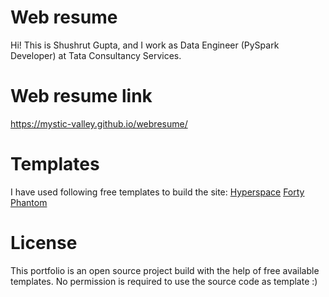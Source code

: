 # Web resume
Hi! This is Shushrut Gupta, and I work as Data Engineer (PySpark Developer) at Tata Consultancy Services.

# Web resume link
<https://mystic-valley.github.io/webresume/>

# Templates
I have used following free templates to build the site:
[Hyperspace](https://html5up.net/hyperspace)
[Forty](https://html5up.net/forty)
[Phantom](https://html5up.net/phantom)

# License
This portfolio is an open source project build with the help of free available templates. No permission is required to use the source code as template :)

